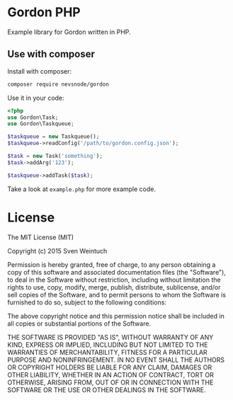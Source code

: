 Gordon PHP
===

Example library for Gordon written in PHP.

Use with composer
---
Install with composer:
```sh
composer require nevsnode/gordon
```

Use it in your code:
```php
<?php
use Gordon\Task;
use Gordon\Taskqueue;

$taskqueue = new Taskqueue();
$taskqueue->readConfig('/path/to/gordon.config.json');

$task = new Task('something');
$task->addArg('123');

$taskqueue->addTask($task);
```

Take a look at `example.php` for more example code.


License
===

The MIT License (MIT)

Copyright (c) 2015 Sven Weintuch

Permission is hereby granted, free of charge, to any person obtaining a copy
of this software and associated documentation files (the "Software"), to deal
in the Software without restriction, including without limitation the rights
to use, copy, modify, merge, publish, distribute, sublicense, and/or sell
copies of the Software, and to permit persons to whom the Software is
furnished to do so, subject to the following conditions:

The above copyright notice and this permission notice shall be included in all
copies or substantial portions of the Software.

THE SOFTWARE IS PROVIDED "AS IS", WITHOUT WARRANTY OF ANY KIND, EXPRESS OR
IMPLIED, INCLUDING BUT NOT LIMITED TO THE WARRANTIES OF MERCHANTABILITY,
FITNESS FOR A PARTICULAR PURPOSE AND NONINFRINGEMENT. IN NO EVENT SHALL THE
AUTHORS OR COPYRIGHT HOLDERS BE LIABLE FOR ANY CLAIM, DAMAGES OR OTHER
LIABILITY, WHETHER IN AN ACTION OF CONTRACT, TORT OR OTHERWISE, ARISING FROM,
OUT OF OR IN CONNECTION WITH THE SOFTWARE OR THE USE OR OTHER DEALINGS IN THE
SOFTWARE.
